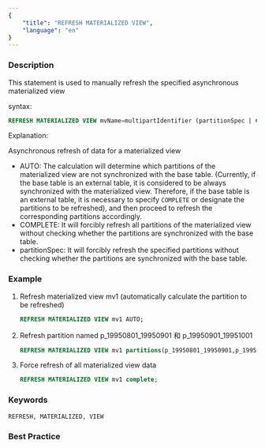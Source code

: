```yaml
---
{
    "title": "REFRESH MATERIALIZED VIEW",
    "language": "en"
}
---
```


<!--
Licensed to the Apache Software Foundation (ASF) under one
or more contributor license agreements.  See the NOTICE file
distributed with this work for additional information
regarding copyright ownership.  The ASF licenses this file
to you under the Apache License, Version 2.0 (the
"License"); you may not use this file except in compliance
with the License.  You may obtain a copy of the License at

  http://www.apache.org/licenses/LICENSE-2.0

Unless required by applicable law or agreed to in writing,
software distributed under the License is distributed on an
"AS IS" BASIS, WITHOUT WARRANTIES OR CONDITIONS OF ANY
KIND, either express or implied.  See the License for the
specific language governing permissions and limitations
under the License.
-->

### Description

This statement is used to manually refresh the specified asynchronous materialized view

syntax:

```sql
REFRESH MATERIALIZED VIEW mvName=multipartIdentifier (partitionSpec | COMPLETE | AUTO)
```

Explanation:

Asynchronous refresh of data for a materialized view

- AUTO: The calculation will determine which partitions of the materialized view are not synchronized with the base table. (Currently, if the base table is an external table, it is considered to be always synchronized with the materialized view. Therefore, if the base table is an external table, it is necessary to specify `COMPLETE` or designate the partitions to be refreshed), and then proceed to refresh the corresponding partitions accordingly.
- COMPLETE: It will forcibly refresh all partitions of the materialized view without checking whether the partitions are synchronized with the base table.
- partitionSpec: It will forcibly refresh the specified partitions without checking whether the partitions are synchronized with the base table.

### Example

1. Refresh materialized view mv1 (automatically calculate the partition to be refreshed)

    ```sql
    REFRESH MATERIALIZED VIEW mv1 AUTO;
    ```

2. Refresh partition named p_19950801_19950901 和 p_19950901_19951001

    ```sql
    REFRESH MATERIALIZED VIEW mv1 partitions(p_19950801_19950901,p_19950901_19951001);
    ```
 
3. Force refresh of all materialized view data

    ```sql
    REFRESH MATERIALIZED VIEW mv1 complete;
    ```
   
### Keywords

    REFRESH, MATERIALIZED, VIEW

### Best Practice

